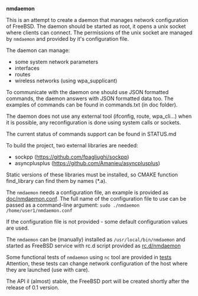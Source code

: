 **nmdaemon**

This is an attempt to create a daemon that manages network configuration of FreeBSD.
The daemon should be started as root, it opens a unix socket where clients can connect.
The permissions of the unix socket are managed by `nmdaemon` and provided by it's configuration file.

The daemon can manage:

- some system network parameters
- interfaces
- routes
- wireless networks (using wpa_supplicant)


To communicate with the daemon one should use JSON formatted commands, the daemon answers with JSON formatted data too.
The examples of commands can be found in commands.txt (in doc folder).

The daemon does not use any external tool (ifconfig, route, wpa_cli...) when it is possible, any reconfiguration is done using system calls or sockets.

The current status of commands support can be found in STATUS.md

To build the project, two external libraries are needed:

- sockpp (https://github.com/fpagliughi/sockpp)
- asyncplusplus (https://github.com/Amanieu/asyncplusplus)

Static versions of these libraries must be installed, so CMAKE function find_library can find them by names (*.a).

The `nmdaemon` needs a configuration file, an example is provided as [doc/nmdaemon.conf](https://github.com/Peter2121/nmdaemon/blob/master/doc/nmdaemon.conf).
The full name of the configuration file to use can be passed as a command-line argument:
`sudo ./nmdaemon /home/user1/nmdaemon.conf`

If the configuration file is not provided - some default configuration values are used.

The `nmdaemon` can be (manually) installed as `/usr/local/bin/nmdaemon` and started as FreeBSD service with rc.d script provided as [rc.d/nmdaemon](https://github.com/Peter2121/nmdaemon/blob/master/rc.d/nmdaemon)

Some functional tests of `nmdaemon` using `nc` tool are provided in [tests](https://github.com/Peter2121/nmdaemon/tree/master/tests)
Attention, these tests can change network configuration of the host where they are launched (use with care).

The API il (almost) stable, the FreeBSD port will be created shortly after the release of 0.1 version.


